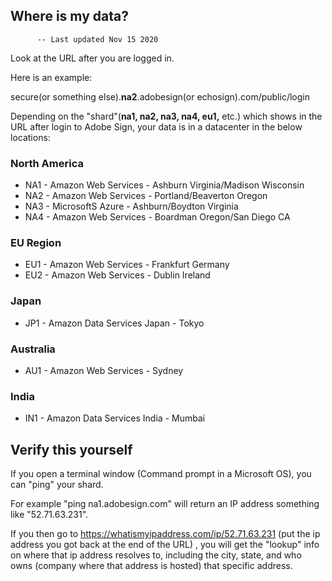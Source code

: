 ## Where is my data?

          -- Last updated Nov 15 2020

Look at the URL after you are logged in.

Here is an example:

secure(or something else).**na2**.adobesign(or echosign).com/public/login

Depending on the "shard"(**na1, na2, na3, na4, eu1,** etc.) which shows in the URL after login to Adobe Sign, your data is in a datacenter in the below locations:

### North America

*  NA1 - Amazon Web Services - Ashburn Virginia/Madison Wisconsin
*  NA2 - Amazon Web Services - Portland/Beaverton Oregon
*  NA3 - MicrosoftS Azure - Ashburn/Boydton Virginia
*  NA4 - Amazon Web Services - Boardman Oregon/San Diego CA

### EU Region

*  EU1 - Amazon Web Services - Frankfurt Germany
*  EU2 - Amazon Web Services - Dublin Ireland

### Japan

*  JP1 - Amazon Data Services Japan - Tokyo

### Australia

*  AU1 - Amazon Web Services - Sydney

### India

*  IN1 - Amazon Data Services India - Mumbai

## Verify this yourself

If you open a terminal window (Command prompt in a Microsoft OS), you can "ping" your shard.

For example "ping na1.adobesign.com" will return an IP address something like "52.71.63.231".

If you then go to https://whatismyipaddress.com/ip/52.71.63.231 (put the ip address you got back at the end of the URL) , you will get the "lookup" info on where that ip address resolves to, including the city, state, and who owns (company where that address is hosted) that specific address.
